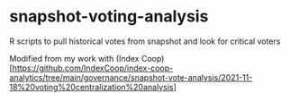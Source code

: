 # snapshot-voting-analysis
R scripts to pull historical votes from snapshot and look for critical voters

Modified from my work with (Index Coop)[https://github.com/IndexCoop/index-coop-analytics/tree/main/governance/snapshot-vote-analysis/2021-11-18%20voting%20centralization%20analysis]

